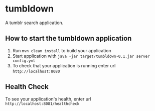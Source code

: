 # tumbldown

A tumblr search application.

How to start the tumbldown application
---

1. Run `mvn clean install` to build your application
1. Start application with `java -jar target/tumbldown-0.1.jar server config.yml`
1. To check that your application is running enter url `http://localhost:8080`

Health Check
---

To see your application's health, enter url `http://localhost:8081/healthcheck`
